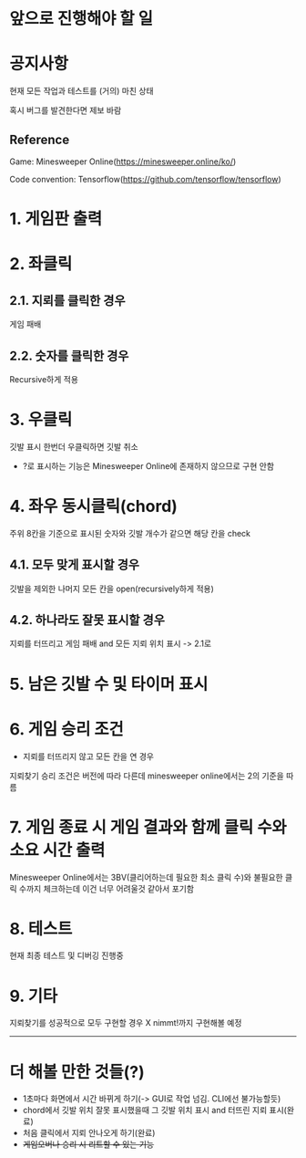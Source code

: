 앞으로 진행해야 할 일
====================

# 공지사항

현재 모든 작업과 테스트를 (거의) 마친 상태

혹시 버그를 발견한다면 제보 바람

## Reference

Game: Minesweeper Online(https://minesweeper.online/ko/)

Code convention: Tensorflow(https://github.com/tensorflow/tensorflow)

# 1. 게임판 출력

# 2. 좌클릭
## 2.1. 지뢰를 클릭한 경우
게임 패배
## 2.2. 숫자를 클릭한 경우
Recursive하게 적용

# 3. 우클릭
깃발 표시 한번더 우클릭하면 깃발 취소
- ?로 표시하는 기능은 Minesweeper Online에 존재하지 않으므로 구현 안함

# 4. 좌우 동시클릭(chord)
주위 8칸을 기준으로 표시된 숫자와 깃발 개수가 같으면 해당 칸을 check
## 4.1. 모두 맞게 표시할 경우
깃발을 제외한 나머지 모든 칸을 open(recursively하게 적용)
## 4.2. 하나라도 잘못 표시할 경우
지뢰를 터뜨리고 게임 패배 and 모든 지뢰 위치 표시 -> 2.1로

# 5. 남은 깃발 수 및 타이머 표시

# 6. 게임 승리 조건
- 지뢰를 터뜨리지 않고 모든 칸을 연 경우

지뢰찾기 승리 조건은 버전에 따라 다른데 minesweeper online에서는 2의 기준을 따름

# 7. 게임 종료 시 게임 결과와 함께 클릭 수와 소요 시간 출력
Minesweeper Online에서는 3BV(클리어하는데 필요한 최소 클릭 수)와 불필요한 클릭 수까지 체크하는데 이건 너무 어려울것 같아서 포기함

# 8. 테스트
현재 최종 테스트 및 디버깅 진행중

# 9. 기타
지뢰찾기를 성공적으로 모두 구현할 경우 X nimmt!까지 구현해볼 예정

- - -

# 더 해볼 만한 것들(?)
- 1초마다 화면에서 시간 바뀌게 하기(-> GUI로 작업 넘김. CLI에선 불가능할듯)
- chord에서 깃발 위치 잘못 표시했을때 그 깃발 위치 표시 and 터뜨린 지뢰 표시(완료)
- 처음 클릭에서 지뢰 안나오게 하기(완료)
- ~~게임오버나 승리 시 리트할 수 있는 기능~~